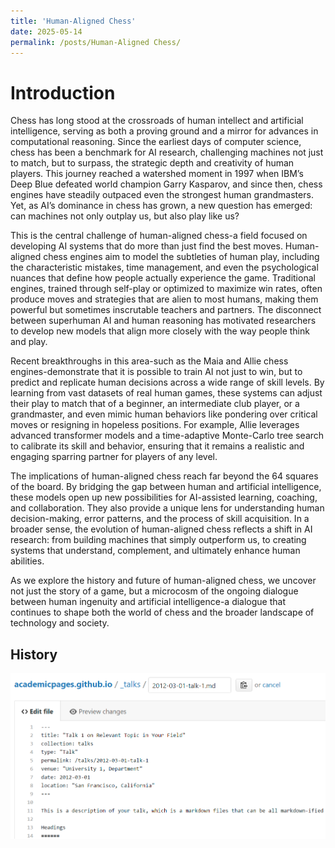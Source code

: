 ```yaml
---
title: 'Human-Aligned Chess'
date: 2025-05-14
permalink: /posts/Human-Aligned Chess/
---
```


Introduction
===========

Chess has long stood at the crossroads of human intellect and artificial intelligence, serving as both a proving ground and a mirror for advances in computational reasoning. Since the earliest days of computer science, chess has been a benchmark for AI research, challenging machines not just to match, but to surpass, the strategic depth and creativity of human players. This journey reached a watershed moment in 1997 when IBM’s Deep Blue defeated world champion Garry Kasparov, and since then, chess engines have steadily outpaced even the strongest human grandmasters. Yet, as AI’s dominance in chess has grown, a new question has emerged: can machines not only outplay us, but also play like us?

This is the central challenge of human-aligned chess-a field focused on developing AI systems that do more than just find the best moves. Human-aligned chess engines aim to model the subtleties of human play, including the characteristic mistakes, time management, and even the psychological nuances that define how people actually experience the game. Traditional engines, trained through self-play or optimized to maximize win rates, often produce moves and strategies that are alien to most humans, making them powerful but sometimes inscrutable teachers and partners. The disconnect between superhuman AI and human reasoning has motivated researchers to develop new models that align more closely with the way people think and play.

Recent breakthroughs in this area-such as the Maia and Allie chess engines-demonstrate that it is possible to train AI not just to win, but to predict and replicate human decisions across a wide range of skill levels. By learning from vast datasets of real human games, these systems can adjust their play to match that of a beginner, an intermediate club player, or a grandmaster, and even mimic human behaviors like pondering over critical moves or resigning in hopeless positions. For example, Allie leverages advanced transformer models and a time-adaptive Monte-Carlo tree search to calibrate its skill and behavior, ensuring that it remains a realistic and engaging sparring partner for players of any level.

The implications of human-aligned chess reach far beyond the 64 squares of the board. By bridging the gap between human and artificial intelligence, these models open up new possibilities for AI-assisted learning, coaching, and collaboration. They also provide a unique lens for understanding human decision-making, error patterns, and the process of skill acquisition. In a broader sense, the evolution of human-aligned chess reflects a shift in AI research: from building machines that simply outperform us, to creating systems that understand, complement, and ultimately enhance human abilities.

As we explore the history and future of human-aligned chess, we uncover not just the story of a game, but a microcosm of the ongoing dialogue between human ingenuity and artificial intelligence-a dialogue that continues to shape both the world of chess and the broader landscape of technology and society.

History
--------------
![alt text](images/editing-talk.png)
